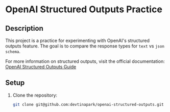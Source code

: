 # OpenAI Structured Outputs Practice

## Description

This project is a practice for experimenting with OpenAI's structured outputs feature. The goal is to compare the response types for `text` vs `json schema`.

For more information on structured outputs, visit the official documentation:
[OpenAI Structured Outputs Guide](https://platform.openai.com/docs/guides/structured-outputs)

## Setup

1. Clone the repository:
   ```bash
   git clone git@github.com:devtinapark/openai-structured-outputs.git
   ```
